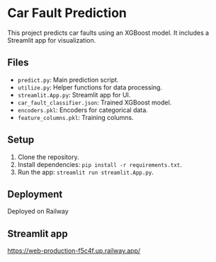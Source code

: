 # Car Fault Prediction

This project predicts car faults using an XGBoost model. It includes a Streamlit app for visualization.

## Files
- `predict.py`: Main prediction script.
- `utilize.py`: Helper functions for data processing.
- `streamlit.App.py`: Streamlit app for UI.
- `car_fault_classifier.json`: Trained XGBoost model.
- `encoders.pkl`: Encoders for categorical data.
- `feature_columns.pkl`: Training columns.

## Setup
1. Clone the repository.
2. Install dependencies: `pip install -r requirements.txt`.
3. Run the app: `streamlit run streamlit.App.py`.

## Deployment
Deployed on Railway

## Streamlit app
https://web-production-f5c4f.up.railway.app/
